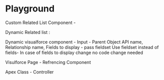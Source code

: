 # Playground
Custom Related List Component - 

Dynamic Related list : 

Dynamic visualforce component -
Input -  Parent Object API name, Relationship name, Fields to display - pass fieldset
Use fieldset instead of fields- In case of fields to display change no code change needed 

Visulforce Page - 
Refrencing Component 

Apex Class - 
Controller 
